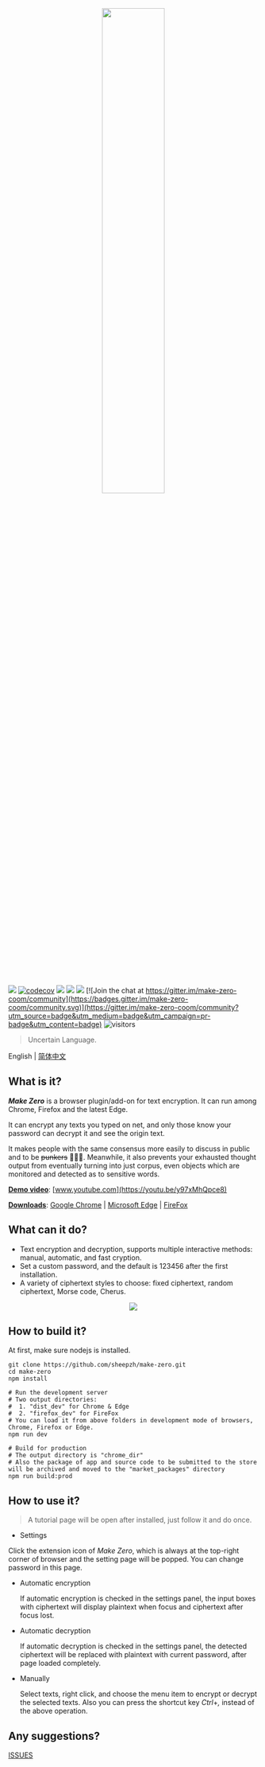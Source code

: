 <div align="center">
	<img src="./doc/img/banner.jpeg" width="50%">
</div>

[![](https://travis-ci.com/sheepzh/make-zero.svg?branch=main&status=passed)](https://travis-ci.com/sheepzh/make-zero.svg?branch=main&status=passed)
[![codecov](https://codecov.io/gh/sheepzh/make-zero/branch/main/graph/badge.svg?token=S98QSBSKCR&style=flat-square)](https://codecov.io/gh/sheepzh/make-zero)
[![](https://img.shields.io/github/license/sheepzh/make-zero)](https://github.com/sheepzh/make-zero/blob/main/LICENSE)
[![](https://img.shields.io/badge/license-Anti%20996-blue)](https://github.com/996icu/996.ICU)
[![](https://img.shields.io/github/v/release/sheepzh/make-zero)](https://github.com/sheepzh/make-zero/releases) [![Join the chat at https://gitter.im/make-zero-coom/community](https://badges.gitter.im/make-zero-coom/community.svg)](https://gitter.im/make-zero-coom/community?utm_source=badge&utm_medium=badge&utm_campaign=pr-badge&utm_content=badge)
![visitors](https://visitor-badge.glitch.me/badge?page_id=sheepzh.make-zero)

> Uncertain Language.

English | [简体中文](./README.md)

## What is it?

<b><i>Make Zero</i></b> is a browser plugin/add-on for text encryption. It can run among Chrome, Firefox and the latest Edge.

It can encrypt any texts you typed on net, and only those know your password can decrypt it and see the origin text.

It makes people with the same consensus more easily to discuss in public and to be ~~punkers~~ 🐶🐶🐶. Meanwhile, it also prevents your exhausted thought output from eventually turning into just corpus, even objects which are monitored and detected as to sensitive words.

<u>**Demo video**</u>: [www.youtube.com](https://youtu.be/y97xMhQpce8)

<u>**Downloads**</u>: [Google Chrome](https://chrome.google.com/webstore/detail/make-zero/ihpcojcdiclghnggnlkcinbmfpomefcc?hl=zh-CN) | [Microsoft Edge](https://microsoftedge.microsoft.com/addons/detail/gkjmpdoddilgcfoeokeajfecogaaocol) | [FireFox](https://addons.mozilla.org/zh-CN/firefox/addon/make-zero/)

## What can it do?

- Text encryption and decryption, supports multiple interactive methods: manual, automatic, and fast cryption.
- Set a custom password, and the default is 123456 after the first installation.
- A variety of ciphertext styles to choose: fixed ciphertext, random ciphertext, Morse code, Cherus.

<div align="center">
  <img src="./doc/img/use-in-douban.gif">
</div>

## How to build it?

At first, make sure nodejs is installed.

```shell
git clone https://github.com/sheepzh/make-zero.git
cd make-zero
npm install

# Run the development server
# Two output directories:
#  1. "dist_dev" for Chrome & Edge
#  2. "firefox_dev" for FireFox
# You can load it from above folders in development mode of browsers, Chrome, Firefox or Edge.
npm run dev

# Build for production
# The output directory is "chrome_dir"
# Also the package of app and source code to be submitted to the store will be archived and moved to the "market_packages" directory
npm run build:prod
```

## How to use it?

> A tutorial page will be open after installed, just follow it and do once.

- Settings

Click the extension icon of <i>Make Zero</i>, which is always at the top-right corner of browser and the setting page will be popped. You can change password in this page.

- Automatic encryption

  If automatic encryption is checked in the settings panel, the input boxes with ciphertext will display plaintext when focus and ciphertext after focus lost.

- Automatic decryption

  If automatic decryption is checked in the settings panel, the detected ciphertext will be replaced with plaintext with current password, after page loaded completely.

- Manually

  Select texts, right click, and choose the menu item to encrypt or decrypt the selected texts. Also you can press the shortcut key <i>Ctrl</i>+<i>,</i> instead of the above operation.

## Any suggestions?

[ISSUES](https://github.com/sheepzh/make-zero/issues/new)
